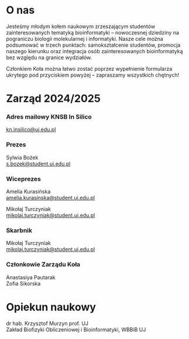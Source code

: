 # O nas
Jesteśmy młodym kołem naukowym zrzeszającym studentów zainteresowanych tematyką bioinformatyki – nowoczesnej dziedziny na pograniczu biologii molekularnej i informatyki. Nasze cele można podsumować w trzech punktach: samokształcenie studentów, promocja naszego kierunku oraz integracja osób zainteresowanych bioinformatyką bez względu na granice wydziałów.

Członkiem Koła można łatwo zostać poprzez wypełnienie formularza ukrytego pod przyciskiem powyżej – zapraszamy wszystkich chętnych!

# Zarząd 2024/2025

### Adres mailowy KNSB In Silico
kn.insilico@uj.edu.pl

### Prezes

Sylwia Bożek <br>
s.bozek@student.uj.edu.pl

### Wiceprezes

Amelia Kurasińska <br>
amelia.kurasinska@student.uj.edu.pl

Mikołaj Turczyniak <br>
mikolaj.turczyniak@student.uj.edu.pl

### Skarbnik

Mikołaj Turczyniak <br>
mikolaj.turczyniak@student.uj.edu.pl

### Członkowie Zarządu Koła

Anastasiya Pautarak <br>
Zofia Sikorska <br>

# Opiekun naukowy
dr hab. Krzysztof Murzyn prof. UJ <br>
Zakład Biofizyki Obliczeniowej i Bioinformatyki, WBBiB UJ

